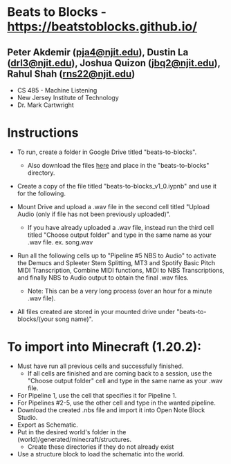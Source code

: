 # Beats to Blocks - https://beatstoblocks.github.io/
## Peter Akdemir (pja4@njit.edu), Dustin La (drl3@njit.edu), Joshua Quizon (jbq2@njit.edu), Rahul Shah (rns22@njit.edu)
- CS 485 - Machine Listening
- New Jersey Institute of Technology
- Dr. Mark Cartwright

#  Instructions
- To run, create a folder in Google Drive titled "beats-to-blocks".
   - Also download the files [here](https://drive.google.com/drive/folders/1eooU0Jh0WGtWmmeTF6kklcrCYdIagK3a?usp=sharing) and place in the "beats-to-blocks" directory. 
- Create a copy of the file titled "beats-to-blocks_v1_0.iypnb" and use it for the following. 
- Mount Drive and upload a .wav file in the second cell titled "Upload Audio (only if file has not been previously uploaded)".
  - If you have already uploaded a .wav file, instead run the third cell titled "Choose output folder" and type in the same name as your .wav file. ex. song.wav
- Run all the following cells up to "Pipeline #5 NBS to Audio" to activate the Demucs and Spleeter Stem Splitting, MT3 and Spotify Basic Pitch MIDI Transcription, Combine MIDI functions, MIDI to NBS Transcriptions, and finally NBS to Audio output to obtain the final .wav files.
  - Note: This can be a very long process (over an hour for a minute .wav file).

- All files created are stored in your mounted drive under "beats-to-blocks/(your song name)".

# To import into Minecraft (1.20.2):
  - Must have run all previous cells and successfully finished.
     - If all cells are finished and are coming back to a session, use the "Choose output folder" cell and type in the same name as your .wav file. 
  - For Pipeline 1, use the cell that specifies it for Pipeline 1.
  - For Pipelines #2-5, use the other cell and type in the wanted pipeline.
  - Download the created .nbs file and import it into Open Note Block Studio.
  - Export as Schematic.
  - Put in the desired world's folder in the (world)/generated/minecraft/structures.
    - Create these directories if they do not already exist
  - Use a structure block to load the schematic into the world.

